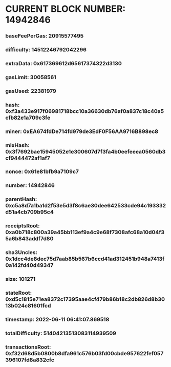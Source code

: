 # CURRENT BLOCK NUMBER: 14942846

### baseFeePerGas: 20915577495
### difficulty: 14512246792042296
### extraData: 0x617369612d65617374322d3130
### gasLimit: 30058561
### gasUsed: 22381979
### hash: 0xf3a433e917f06981718bcc10a36630db76af0a837c18c40a5cfb82e1a709c3fe
### miner: 0xEA674fdDe714fd979de3EdF0F56AA9716B898ec8
### mixHash: 0x3f7692bae15945052e1e300607d7f3fa4b0eefeeea0560db3cf9444472af1af7
### nonce: 0x61e81bfb9a7109c7
### number: 14942846
### parentHash: 0xc5a8d7a1ba1d2f53e5d3f8c6ae30dee642533cde94c193332d51a4cb709b95c4
### receiptsRoot: 0xa0b718c800a39a45bb113ef9a4c9e68f7308afc68a10d04f35a6b843addf7d80
### sha3Uncles: 0x1dcc4de8dec75d7aab85b567b6ccd41ad312451b948a7413f0a142fd40d49347
### size: 101271
### stateRoot: 0xd5c1815e71ea8372c17395aae4cf479b86b18c2db826d8b3013b024c81601fcd
### timestamp: 2022-06-11 06:41:07.869518
### totalDifficulty: 51404213513083114939509
### transactionsRoot: 0xf32d68d5b0800b8dfa961c576b03fd00cbde957622fef057396107fd8a832cfc
